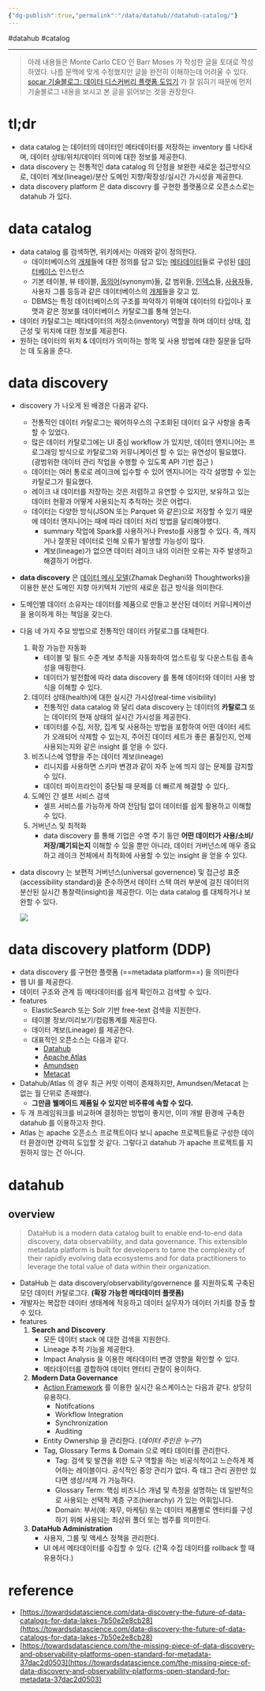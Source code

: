 ```yaml
---
{"dg-publish":true,"permalink":"/data/datahub//datahub-catalog/"}
---
```


#datahub #catalog 

---

> 아래 내용들은 Monte Carlo CEO 인 Barr Moses 가 작성한 글을 토대로 작성하였다. 나름 문맥에 맞게 수정했지만 글을 완전히 이해하는데 어려울 수 있다. [socar 기술블로그: 데이터 디스커버리 플랫폼 도입기](https://tech.socarcorp.kr/data/2022/02/25/data-discovery-platform-01.html) 가 잘 읽히기 때문에 먼저 기술블로그 내용을 보시고 본 글을 읽어보는 것을 권장한다.

# tl;dr

- data catalog 는 데이터의 데이터인 메타데이터를 저장하는 inventory 를 나타내며, 데이터 상태/위치/데이터 의미에 대한 정보를 제공한다.
- data discovery 는 전통적인 data catalog 의 단점을 보완한 새로운 접근방식으로, 데이터 계보(lineage)/분산 도메인 지향/확장성/실시간 가시성을 제공한다.
- data discovery platform 은 data discovry 를 구현한 플랫폼으로 오픈소스로는 datahub 가 있다.

# data catalog

- data catalog 를 검색하면, 위키에서는 아래와 같이 정의한다.
	- 데이터베이스의 [개체](https://ko.wikipedia.org/wiki/%EA%B0%9C%EC%B2%B4_(%EC%BB%B4%ED%93%A8%ED%8C%85) "개체 (컴퓨팅)")들에 대한 정의를 담고 있는 [메타데이터](https://ko.wikipedia.org/wiki/%EB%A9%94%ED%83%80%EB%8D%B0%EC%9D%B4%ED%84%B0 "메타데이터")들로 구성된 [데이터베이스](https://ko.wikipedia.org/wiki/%EB%8D%B0%EC%9D%B4%ED%84%B0%EB%B2%A0%EC%9D%B4%EC%8A%A4 "데이터베이스") 인스턴스
	- 기본 테이블, 뷰 테이블, [동의어](https://ko.wikipedia.org/wiki/%EB%8F%99%EC%9D%98%EC%96%B4 "동의어")(synonym)들, 값 범위들, [인덱스](https://ko.wikipedia.org/wiki/%EC%9D%B8%EB%8D%B1%EC%8A%A4 "인덱스")들, [사용자](https://ko.wikipedia.org/wiki/%EC%82%AC%EC%9A%A9%EC%9E%90_(%EC%BB%B4%ED%93%A8%ED%8C%85) "사용자 (컴퓨팅)")들, 사용자 그룹 등등과 같은 데이터베이스의 [개체](https://ko.wikipedia.org/wiki/%EA%B0%9C%EC%B2%B4_(%EC%BB%B4%ED%93%A8%ED%8C%85) "개체 (컴퓨팅)")들을 갖고 있.
	- DBMS는 특정 데이터베이스의 구조를 파악하기 위해여 데이터의 타입이나 포맷과 같은 정보를 데이터베이스 카탈로그를 통해 얻는다.
- 데이터 카탈로그는 메타데이터의 저장소(inventory) 역할을 하며 데이터 상태, 접근성 및 위치에 대한 정보를 제공한다.
- 원하는 데이터의 위치 & 데이터가 의미하는 항목 및 사용 방법에 대한 질문을 답하는 데 도움을 준다.

# data discovery

- discovery 가 나오게 된 배경은 다음과 같다.
	- 전통적인 데이터 카탈로그는 웨어하우스의 구조화된 데이터 요구 사항을 충족할 수 있었다.
	- 많은 데이터 카탈로그에는 UI 중심 workflow 가 있지만, 데이터 엔지니어는 프로그래밍 방식으로 카탈로그와 커뮤니케이션 할 수 있는 유연성이 필요했다. (광범위한 데이터 관리 작업을 수행할 수 있도록 API 기반 접근 )
	- 데이터는 여러 통로로 레이크에 입수할 수 있어 엔지니어는 각각 설명할 수 있는 카탈로그가 필요했다.
	- 레이크 내 데이터를 저장하는 것은 저렴하고 유연할 수 있지만, 보유하고 있는 데이터 현황과 어떻게 사용되는지 추적하는 것은 어렵다.
	- 데이터는 다양한 방식(JSON 또는 Parquet 와 같은)으로 저장할 수 있기 때문에 데이터 엔지니어는 때에 따라 데이터 처리 방법을 달리해야했다.
		- summary 작업에 Spark를 사용하거나 Presto를 사용할 수 있다. 즉, 깨지거나 잘못된 데이터로 인해 오류가 발생할 가능성이 많다.
		- 계보(lineage)가 없으면 데이터 레이크 내의 이러한 오류는 자주 발생하고 해결하기 어렵다.
- **data discovery** 은 [데이터 메시 모델](https://martinfowler.com/articles/data-monolith-to-mesh.html)(Zhamak Deghani와 Thoughtworks)을 이용한 분산 도메인 지향 아키텍처 기반의 새로운 접근 방식을 의미한다.
- 도메인별 데이터 소유자는 데이터를 제품으로 만들고 분산된 데이터 커뮤니케이션을 용이하게 하는 책임을 갖는다.
- 다음 네 가지 주요 방법으로 전통적인 데이터 카탈로그를 대체한다.
	1. 확장 가능한 자동화
		- 테이블 및 필드 수준 계보 추적을 자동화하여 업스트림 및 다운스트림 종속성을 매핑한다.
		- 데이터가 발전함에 따라 data discovery 를 통해 데이터와 데이터 사용 방식을 이해할 수 있다.
	2. 데이터 상태(health)에 대한 실시간 가시성(real-time visibility)
		- 전통적인 data catalog 와 달리 data discovery 는 데이터의 **카탈로그** 또는 데이터의 현재 상태의 실시간 가시성을 제공한다.
		- 데이터를 수집, 저장, 집계 및 사용하는 방법을 포함하여 어떤 데이터 세트가 오래되어 삭제할 수 있는지, 주어진 데이터 세트가 좋은 품질인지, 언제 사용되는지와 같은 insight 를 얻을 수 있다.
	3. 비즈니스에 영향을 주는 데이터 계보(lineage)
		- 리니지를 사용하면 스키마 변경과 같이 자주 눈에 띄지 않는 문제를 감지할 수 있다.
		- 데이터 파이프라인이 중단될 때 문제를 더 빠르게 해결할 수 있다,.
	4. 도메인 간 셀프 서비스 검색
		- 셀프 서비스를 가능하게 하여 전담팀 없이 데이터를 쉽게 활용하고 이해할 수 있다.
	5. 거버넌스 및 최적화
		- data discovery 를 통해 기업은 수명 주기 동안 **어떤 데이터가 사용/소비/저장/폐기되는지** 이해할 수 있을 뿐만 아니라, 데이터 거버넌스에 매우 중요하고 레이크 전체에서 최적화에 사용할 수 있는 insight 을 얻을 수 있다.
- data discovry 는 보편적 거버넌스(universal governence) 및 접근성 표준(accessibility standard)을 준수하면서 데이터 스택 여러 부분에 걸친 데이터의 분산된 실시간 통찰력(insight)을 제공한다. 이는 data catalog 를 대체하거나 보완할 수 있다.

	![](https://miro.medium.com/max/640/0*COcB9K9ihOLUrSzr)


# data discovery platform (DDP)
- data discovery 를 구현한 플랫폼 (==metadata platform==) 을 의미한다
- 웹 UI 를 제공한다.
- 데이터 구조와 관계 등 메타데이터를 쉽게 확인하고 검색할 수 있다.
- features
	- ElasticSearch 또는 Solr 기반 free-text 검색을 지원한다.
	- 테이블 정보/미리보기/컴럼통계를 제공한다.
	- 데이터 계보(Lineage) 를 제공한다.
	- 대표적인 오픈소스는 다음과 같다.
		- [Datahub](https://github.com/datahub-project/datahub)
		- [Apache Atlas](https://github.com/apache/atlas)
		- [Amundsen](https://github.com/amundsen-io/amundsen)
		- [Metacat](https://github.com/Netflix/metacat)
- Datahub/Atlas 의 경우 최근 커밋 이력이 존재하지만, Amundsen/Metacat 는 없는 월 단위로 존재했다.
	- **그만큼 웰메이드 제품일 수 있지만 비주류에 속할 수 있다.**
- 두 개 프레임워크를 비교하며 결정하는 방법이 좋지만, 이미 개발 환경에 구축한 datahub 를 이용하고자 한다.
- Atlas 는 apache 오픈소스 프로젝트이다 보니 apache 프로젝트들로 구성한 데이터 환경이면 강력히 도입할 것 같다. 그렇다고 datahub 가 apache 프로젝트를 지원하지 않는 건 아니다.

# datahub
## overview

> DataHub is a modern data catalog built to enable end-to-end data discovery, data observability, and data governance. This extensible metadata platform is built for developers to tame the complexity of their rapidly evolving data ecosystems and for data practitioners to leverage the total value of data within their organization.

- DataHub 는 data discovery/observability/governence 를 지원하도록 구축된 모던 데이터 카탈로그다. **(확장 가능한 메타데이터 플랫폼)**
- 개발자는 복잡한 데이터 생태계에 적응하고 데이터 실무자가 데이터 가치를 창출 할 수 있다.
- features
	1. **Search and Discovery**
		- 모든 데이터 stack 에 대한 검색을 지원한다.
		- Lineage 추적 기능을 제공한다.
		- Impact Analysis 을 이용한 메타데이터 변경 영향을 확인할 수 있다.
		- 메타데이터를 결합하여 데이터 엔터티 관찰이 용이하다.
	2. **Modern Data Governance**
		- [Action Framework](https://datahubproject.io/docs/actions/) 를 이용한 실시간 유스케이스는 다음과 같다. 상당히 유용하다.
			- Notifcations
			- Workflow Integration
			- Synchronization
			- Auditing
		- Entity Ownership 을 관리한다. (*데이터 주인은 누구?*)
		- Tag, Glossary Terms & Domain 으로 메타 데이터를 관리한다.
			- Tag: 검색 및 발견을 위한 도구 역할을 하는 비공식적이고 느슨하게 제어하는 레이블이다. 공식적인 중앙 관리가 없다. 즉 태그 관리 권한만 있다면 생성/삭제 가 가능하다.
			- Glossary Term: 핵심 비즈니스 개념 및 측정을 설명하는 데 일반적으로 사용되는 선택적 계층 구조(hierarchy) 가 있는 어휘입니다.
			- Domain: 부서(예: 재무, 마케팅) 또는 데이터 제품별로 엔터티를 구성하기 위해 사용되는 최상위 폴더 또는 범주를 의미한다.
	3. **DataHub Administration**
		- 사용자, 그룹 및 액세스 정책을 관리한다.
		- UI 에서 메타데이터를 수집할 수 있다. (간혹 수집 데이터를 rollback 할 때 유용하다.)

# reference

- [https://towardsdatascience.com/data-discovery-the-future-of-data-catalogs-for-data-lakes-7b50e2e8cb28](https://towardsdatascience.com/data-discovery-the-future-of-data-catalogs-for-data-lakes-7b50e2e8cb28)
- [https://towardsdatascience.com/the-missing-piece-of-data-discovery-and-observability-platforms-open-standard-for-metadata-37dac2d0503](https://towardsdatascience.com/the-missing-piece-of-data-discovery-and-observability-platforms-open-standard-for-metadata-37dac2d0503)
